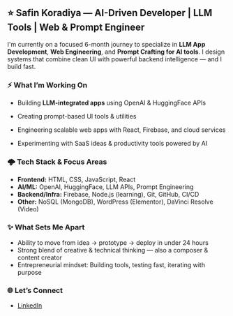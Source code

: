 ## ⭐️ Safin Koradiya — AI-Driven Developer | LLM Tools | Web & Prompt Engineer


I'm currently on a focused 6-month journey to specialize in **LLM App Development**, **Web Engineering**, and **Prompt Crafting for AI tools**. I design systems that combine clean UI with powerful backend intelligence — and I build fast.


### ⚡️ What I’m Working On

- Building **LLM-integrated apps** using OpenAI & HuggingFace APIs
  
- Creating prompt-based UI tools & utilities

- Engineering scalable web apps with React, Firebase, and cloud services  
- Experimenting with SaaS ideas & productivity tools powered by AI

### 🌩️ Tech Stack & Focus Areas

- **Frontend:** HTML, CSS, JavaScript, React  
- **AI/ML:** OpenAI, HuggingFace, LLM APIs, Prompt Engineering  
- **Backend/Infra:** Firebase, Node.js (learning), Git, GitHub, CI/CD  
- **Other:** NoSQL (MongoDB), WordPress (Elementor), DaVinci Resolve (Video)

### ✨ What Sets Me Apart

- Ability to move from idea → prototype → deploy in under 24 hours  
- Strong blend of creative & technical thinking — also a composer & content creator  
- Entrepreneurial mindset: Building tools, testing fast, iterating with purpose

### 🌐 Let’s Connect

- [LinkedIn](https://linkedin.com/in/safinkoradiya)  

